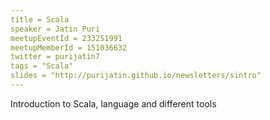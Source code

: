 ```yaml
---
title = Scala
speaker = Jatin Puri
meetupEventId = 233251991
meetupMemberId = 151036632
twitter = purijatin7
tags = "Scala"
slides = "http://purijatin.github.io/newsletters/sintro"
---
```


Introduction to Scala, language and different tools
